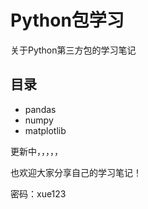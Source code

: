 # Python包学习



关于Python第三方包的学习笔记



## 目录

- pandas
- numpy
- matplotlib









更新中，，，，，



也欢迎大家分享自己的学习笔记！



密码：xue123
